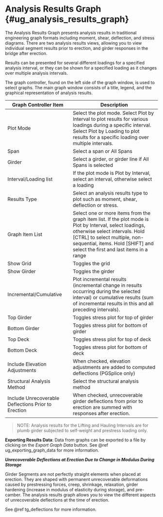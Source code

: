 Analysis Results Graph {#ug_analysis_results_graph}
==============================================
The Analysis Results Graph presents analysis results in traditional engineering graph formats including moment, shear, deflection, and stress diagrams. There are two analysis results views, allowing you to view individual segment results prior to erection, and girder responses in the bridge after erection.

Results can be presented for several different loadings for a specified analysis interval, or they can be shown for a specified loading as it changes over multiple analysis intervals.

The graph controller, found on the left side of the graph window, is used to select graphs. The main graph window consists of a title, legend, and the graphical representation of analysis results.

Graph Controller Item | Description
-----|-------------
Plot Mode | Select the plot mode. Select Plot by Interval to plot results for various loadings during a specific interval. Select Plot by Loading to plot results for a specific loading over multiple intervals.
Span | Select a span or All Spans
Girder | Select a girder, or girder line if All Spans is selected
Interval/Loading list | If the plot mode is Plot by Interval, select an interval, otherwise select a loading
Results Type | Select an analysis results type to plot such as moment, shear, deflection or stress.
Graph Item List | Select one or more items from the graph item list. If the plot mode is Plot by Interval, select loadings, otherwise select intervals. Hold [CTRL] to select multiple, non-sequential, items. Hold [SHIFT] and select the first and last items in a range
Show Grid | Toggles the grid 
Show Girder | Toggles the girder
Incremental/Cumulative | Plot incremental results (incremental change in results occurring during the selected interval) or cumulative results (sum of incremental results in this and all preceding intervals).
Top Girder | Toggles stress plot for top of girder
Bottom Girder | Toggles stress plot for bottom of girder
Top Deck | Toggles stress plot for top of deck
Bottom Deck | Toggles stress plot for bottom of deck
Include Elevation Adjustments | When checked, elevation adjustments are added to computed deflections (PGSplice only)
Structural Analysis Method | Select the structural analysis method
Include Unrecoverable Deflections Prior to Erection | When checked, unrecoverable girder deflections from prior to erection are summed with responses after erection.

> NOTE: Analysis results for the Lifting and Hauling Intervals are for plumb girder subjected to self-weight and prestress loading only.

**Exporting Results Data**: Data from graphs can be exported to a file by clicking on the *Export Graph Data* button. See @ref ug_exporting_graph_data for more information.

***Unrecoverable Deflections at Erection Due to Change in Modulus During Storage***

Girder Segments are not perfectly straight elements when placed at erection. They are shaped with permanent unrecoverable deformations caused by prestressing forces, creep, shrinkage, relaxation, girder hardening (increase in modulus of elasticity during storage), and pre-camber. The analysis results graph allows you to view the different aspects of unrecoverable deflections at the time of erection.

See @ref tg_deflections for more information.
